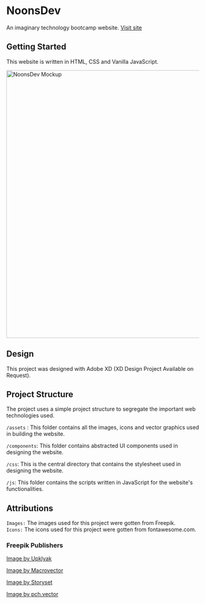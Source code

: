 # NoonsDev

An imaginary technology bootcamp website. [Visit site]('https://kodrillar.github.io/noonsDev/')

## Getting Started

This website is written in HTML, CSS and Vanilla JavaScript.

<img width="700" alt="NoonsDev Mockup" src="https://github.com/Kodrillar/noonsDev/assets/67793558/a0c0d56f-84d3-4198-8ae3-27a1a398fe2f">

## Design

This project was designed with Adobe XD (XD Design Project Available on Request).

## Project Structure

The project uses a simple project structure to segregate the important web technologies used. <br>

`/assets` : This folder contains all the images, icons and vector graphics used in building the website. <br>

`/components`: This folder contains abstracted UI components used in designing the website. <br>

`/css`: This is the central directory that contains the stylesheet used in designing the website. <br>

`/js`: This folder contains the scripts written in JavaScript for the website's functionalities. <br>

## Attributions

`Images:` The images used for this project were gotten from Freepik. <br>
`Icons:` The icons used for this project were gotten from fontawesome.com. <br>

### Freepik Publishers

[Image by Upklyak](https://www.freepik.com/free-vector/web-development-programmer-engineering-coding-website-augmented-reality-interface-screens-developer-project-engineer-programming-software-application-design-cartoon-illustration_10798281.htm#query=techie&position=17&from_view=search&track=sph)

[Image by Macrovector](https://www.freepik.com/free-vector/male-programmer-glasses-working-computer-his-office-flat-vector-illustration_23579814.htm#page=2&query=vector%20cartoon%20computer&position=17&from_view=search&track=ais)

[Image by Storyset](https://www.freepik.com/free-vector/completed-steps-concept-illustration_13317062.htm#from_view=detail_alsolike)

[Image by pch.vector](https://www.freepik.com/free-vector/female-student-listening-webinar-online_9175118.htm#query=computer%20teacher%20vector&position=4&from_view=search&track=ais)

